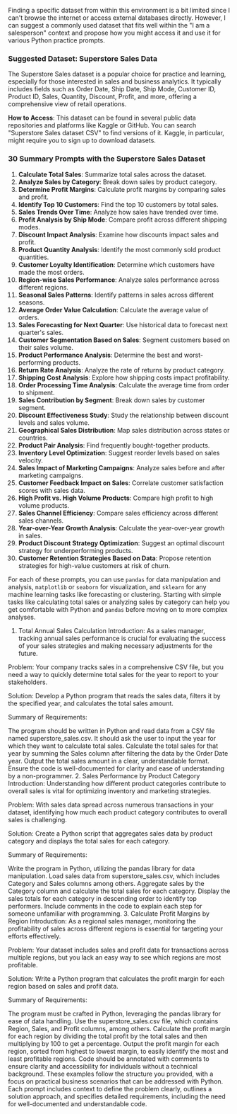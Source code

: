 Finding a specific dataset from within this environment is a bit limited since I can't browse the internet or access external databases directly. However, I can suggest a commonly used dataset that fits well within the "I am a salesperson" context and propose how you might access it and use it for various Python practice prompts.

### Suggested Dataset: Superstore Sales Data

The Superstore Sales dataset is a popular choice for practice and learning, especially for those interested in sales and business analytics. It typically includes fields such as Order Date, Ship Date, Ship Mode, Customer ID, Product ID, Sales, Quantity, Discount, Profit, and more, offering a comprehensive view of retail operations.

**How to Access**: This dataset can be found in several public data repositories and platforms like Kaggle or GitHub. You can search "Superstore Sales dataset CSV" to find versions of it. Kaggle, in particular, might require you to sign up to download datasets.

### 30 Summary Prompts with the Superstore Sales Dataset

1. **Calculate Total Sales**: Summarize total sales across the dataset.
2. **Analyze Sales by Category**: Break down sales by product category.
3. **Determine Profit Margins**: Calculate profit margins by comparing sales and profit.
4. **Identify Top 10 Customers**: Find the top 10 customers by total sales.
5. **Sales Trends Over Time**: Analyze how sales have trended over time.
6. **Profit Analysis by Ship Mode**: Compare profit across different shipping modes.
7. **Discount Impact Analysis**: Examine how discounts impact sales and profit.
8. **Product Quantity Analysis**: Identify the most commonly sold product quantities.
9. **Customer Loyalty Identification**: Determine which customers have made the most orders.
10. **Region-wise Sales Performance**: Analyze sales performance across different regions.
11. **Seasonal Sales Patterns**: Identify patterns in sales across different seasons.
12. **Average Order Value Calculation**: Calculate the average value of orders.
13. **Sales Forecasting for Next Quarter**: Use historical data to forecast next quarter's sales.
14. **Customer Segmentation Based on Sales**: Segment customers based on their sales volume.
15. **Product Performance Analysis**: Determine the best and worst-performing products.
16. **Return Rate Analysis**: Analyze the rate of returns by product category.
17. **Shipping Cost Analysis**: Explore how shipping costs impact profitability.
18. **Order Processing Time Analysis**: Calculate the average time from order to shipment.
19. **Sales Contribution by Segment**: Break down sales by customer segment.
20. **Discount Effectiveness Study**: Study the relationship between discount levels and sales volume.
21. **Geographical Sales Distribution**: Map sales distribution across states or countries.
22. **Product Pair Analysis**: Find frequently bought-together products.
23. **Inventory Level Optimization**: Suggest reorder levels based on sales velocity.
24. **Sales Impact of Marketing Campaigns**: Analyze sales before and after marketing campaigns.
25. **Customer Feedback Impact on Sales**: Correlate customer satisfaction scores with sales data.
26. **High Profit vs. High Volume Products**: Compare high profit to high volume products.
27. **Sales Channel Efficiency**: Compare sales efficiency across different sales channels.
28. **Year-over-Year Growth Analysis**: Calculate the year-over-year growth in sales.
29. **Product Discount Strategy Optimization**: Suggest an optimal discount strategy for underperforming products.
30. **Customer Retention Strategies Based on Data**: Propose retention strategies for high-value customers at risk of churn.

For each of these prompts, you can use `pandas` for data manipulation and analysis, `matplotlib` or `seaborn` for visualization, and `sklearn` for any machine learning tasks like forecasting or clustering. Starting with simple tasks like calculating total sales or analyzing sales by category can help you get comfortable with Python and `pandas` before moving on to more complex analyses.

1. Total Annual Sales Calculation
Introduction: As a sales manager, tracking annual sales performance is crucial for evaluating the success of your sales strategies and making necessary adjustments for the future.

Problem: Your company tracks sales in a comprehensive CSV file, but you need a way to quickly determine total sales for the year to report to your stakeholders.

Solution: Develop a Python program that reads the sales data, filters it by the specified year, and calculates the total sales amount.

Summary of Requirements:

The program should be written in Python and read data from a CSV file named superstore_sales.csv.
It should ask the user to input the year for which they want to calculate total sales.
Calculate the total sales for that year by summing the Sales column after filtering the data by the Order Date year.
Output the total sales amount in a clear, understandable format.
Ensure the code is well-documented for clarity and ease of understanding by a non-programmer.
2. Sales Performance by Product Category
Introduction: Understanding how different product categories contribute to overall sales is vital for optimizing inventory and marketing strategies.

Problem: With sales data spread across numerous transactions in your dataset, identifying how much each product category contributes to overall sales is challenging.

Solution: Create a Python script that aggregates sales data by product category and displays the total sales for each category.

Summary of Requirements:

Write the program in Python, utilizing the pandas library for data manipulation.
Load sales data from superstore_sales.csv, which includes Category and Sales columns among others.
Aggregate sales by the Category column and calculate the total sales for each category.
Display the sales totals for each category in descending order to identify top performers.
Include comments in the code to explain each step for someone unfamiliar with programming.
3. Calculate Profit Margins by Region
Introduction: As a regional sales manager, monitoring the profitability of sales across different regions is essential for targeting your efforts effectively.

Problem: Your dataset includes sales and profit data for transactions across multiple regions, but you lack an easy way to see which regions are most profitable.

Solution: Write a Python program that calculates the profit margin for each region based on sales and profit data.

Summary of Requirements:

The program must be crafted in Python, leveraging the pandas library for ease of data handling.
Use the superstore_sales.csv file, which contains Region, Sales, and Profit columns, among others.
Calculate the profit margin for each region by dividing the total profit by the total sales and then multiplying by 100 to get a percentage.
Output the profit margin for each region, sorted from highest to lowest margin, to easily identify the most and least profitable regions.
Code should be annotated with comments to ensure clarity and accessibility for individuals without a technical background.
These examples follow the structure you provided, with a focus on practical business scenarios that can be addressed with Python. Each prompt includes context to define the problem clearly, outlines a solution approach, and specifies detailed requirements, including the need for well-documented and understandable code.
